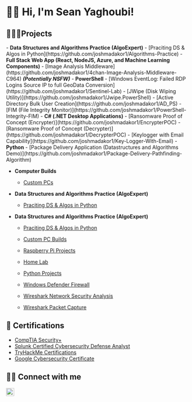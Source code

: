 <h1>👋🏻 Hi, I'm Sean Yaghoubi! 
  
<h2>👨🏻‍💻Projects</h2>
- <b>Data Structures and Algorithms Practice (AlgoExpert)</b>
  - [Praciting DS & Algos in Python](https://github.com/joshmadakor1/Algorithms-Practice)
- <b>Full Stack Web App (React, NodeJS, Azure, and Machine Learning Components)</b>
  - [Image Analysis Middleware](https://github.com/joshmadakor1/4chan-Image-Analysis-Middleware-C964) <b><i>(Potentially NSFW)</b></i>
- <b>PowerShell</b>
  - [Windows EventLog: Failed RDP Logins Source IP to full GeoData Conversion](https://github.com/joshmadakor1/Sentinel-Lab)
  - [JWipe (Disk Wiping Utility)](https://github.com/joshmadakor1/Jwipe.PowerShell)
  - [Active Directory Bulk User Creation](https://github.com/joshmadakor1/AD_PS)
  - [FIM (File Integrity Monitor)](https://github.com/joshmadakor1/PowerShell-Integrity-FIM)
- <b>C# (.NET Desktop Applications)</b>
  - [Ransomware Proof of Concept (Encrypter)](https://github.com/joshmadakor1/EncrypterPOC)
  - [Ransomware Proof of Concept (Decrypter)](https://github.com/joshmadakor1/DecrypterPOC)
  - [Keylogger with Email Capability](https://github.com/joshmadakor1/Key-Logger-With-Email)
- <b>Python</b>
  - [Package Delivery Application (Datastructures and Algorithms Demo)](https://github.com/joshmadakor1/Package-Delivery-Pathfinding-Algorithm)










- <b>Computer Builds</b>
  - [Custom PCs](https://github.com/Yagoobz/CustomPCBuilds)
 
    

- <b>Data Structures and Algorithms Practice (AlgoExpert)</b>
  - [Praciting DS & Algos in Python](https://github.com/joshmadakor1/Algorithms-Practice)
 
- <b>Data Structures and Algorithms Practice (AlgoExpert)</b>
  - [Praciting DS & Algos in Python](https://github.com/joshmadakor1/Algorithms-Practice)


  - [Custom PC Builds](https://github.com/Yagoobz/CustomPCBuilds)  
  - [Raspberry Pi Projects](...)
  - [Home Lab](...)
  - [Python Projects](...)
  - [Windows Defender Firewall](https://github.com/Yagoobz/WindowsDefenderFirewall)
  - [Wireshark Network Security Analysis](https://github.com/Yagoobz/WiresharkNetworkSecurityAnalysis)
  - [Wireshark Packet Capture](...) 
    
<h2>📄 Certifications</h2>

- [CompTIA Security+](...)
- [Splunk Certified Cybersecurity Defense Analyst](...)
- [TryHackMe Certifications](...)
- [Google Cybersecurity Certificate](https://www.credly.com/badges/01d71e21-671e-45c5-8a4a-b3267e4dab57/linked_in_profile)

<h2>🤳🏻 Connect with me</h2>

[<img align="left" alt="SeanYaghoubi | LinkedIn" width="22px" src="https://cdn.jsdelivr.net/npm/simple-icons@v3/icons/linkedin.svg" />][linkedin]

[linkedin]: https://www.linkedin.com/in/sean-yaghoubi-87b5a5227/

















